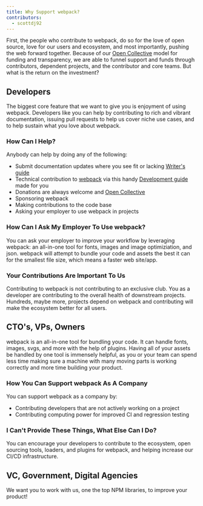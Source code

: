 ```yaml
---
title: Why Support webpack?
contributors:
  - scottdj92
---
```


First, the people who contribute to webpack, do so for the love of open source, love for our users and ecosystem, and most importantly, pushing the web forward together. Because of our [Open Collective](http://opencollective.com/webpack) model for funding and transparency, we are able to funnel support and funds through contributors, dependent projects, and the contributor and core teams. But what is the return on the investment?

## Developers

The biggest core feature that we want to give you is enjoyment of using webpack. Developers like you can help by contributing to rich and vibrant documentation, issuing pull requests to help us cover niche use cases, and to help sustain what you love about webpack.

### How Can I Help?

Anybody can help by doing any of the following:

*   Submit documentation updates where you see fit or lacking [Writer's guide](/writers-guide)
*   Technical contribution to [webpack](https://github.com/webpack/webpack) via this handy [Development guide](/development/index) made for you
*   Donations are always welcome and  [Open Collective](https://opencollective.com/webpack)
*   Sponsoring webpack
*   Making contributions to the code base
*   Asking your employer to use webpack in projects

### How Can I Ask My Employer To Use webpack?

You can ask your employer to improve your workflow by leveraging webpack: an all-in-one tool for fonts, images and image optimiziation, and json. webpack will attempt to bundle your code and assets the best it can for the smallest file size, which means a faster web site/app.

### Your Contributions Are Important To Us
Contributing to webpack is not contributing to an exclusive club. You as a developer are contributing to the overall health of downstream projects. Hundreds, maybe more, projects depend on webpack and contributing will make the ecosystem better for all users.

## CTO's, VPs, Owners

<!-- ### You Can Help Too!
(Add slides here regarding monetary value/dev time/tooling) -->

webpack is an all-in-one tool for bundling your code. It can handle fonts, images, svgs, and more with the help of plugins. Having all of your assets be handled by one tool is immensely helpful, as you or your team can spend less time making sure a machine with many moving parts is working correctly and more time building your product.

### How You Can Support webpack As A Company
You can support webpack as a company by:
*   Contributing developers that are not actively working on a project
*   Contributing computing power for improved CI and regression testing

### I Can't Provide These Things, What Else Can I Do?
You can encourage your developers to contribute to the ecosystem, open sourcing tools, loaders, and plugins for webpack, and helping increase our CI/CD infrastructure.

## VC, Government, Digital Agencies
We want you to work with us, one the top NPM libraries, to improve your product!

<!-- ### Sales Pitch
(add slides here) -->
